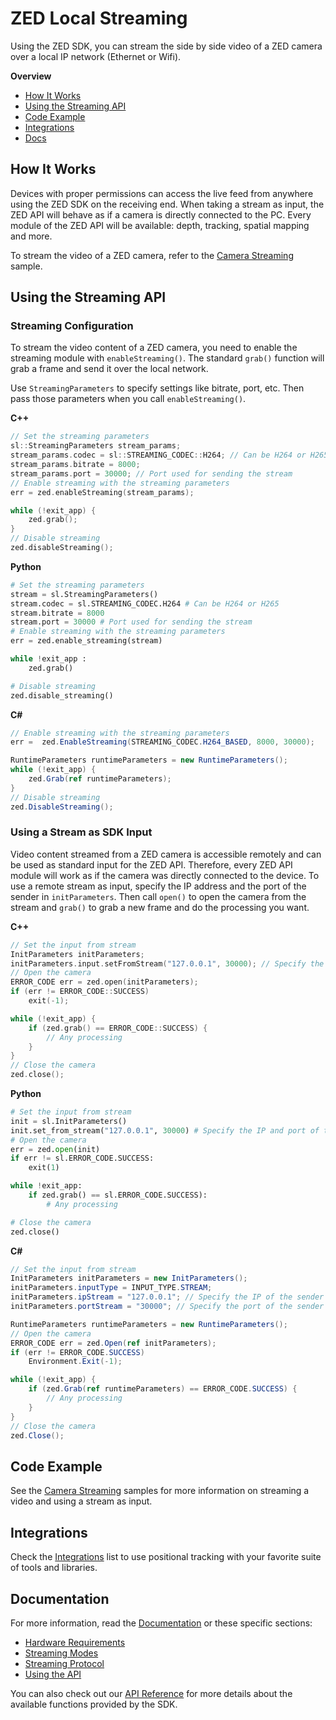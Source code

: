 # ZED Local Streaming

Using the ZED SDK, you can stream the side by side video of a ZED camera over a local IP network (Ethernet or Wifi).


**Overview**

* [How It Works](#how-it-works)
* [Using the Streaming API](#using-the-streaming-api)
* [Code Example](#code-example)
* [Integrations](#integrations)
* [Docs](#documentation)

## How It Works

Devices with proper permissions can access the live feed from anywhere using the ZED SDK on the receiving end. When taking a stream as input, the ZED API will behave as if a camera is directly connected to the PC. Every module of the ZED API will be available: depth, tracking, spatial mapping and more.

To stream the video of a ZED camera, refer to the [Camera Streaming](../10-Samples/camera%20streaming) sample.

## Using the Streaming API

### Streaming Configuration

To stream the video content of a ZED camera, you need to enable the streaming module with `enableStreaming()`. The standard `grab()` function will grab a frame and send it over the local network.

Use `StreamingParameters` to specify settings like bitrate, port, etc. Then pass those parameters when you call `enableStreaming()`.

**C++**
```cpp
// Set the streaming parameters
sl::StreamingParameters stream_params;
stream_params.codec = sl::STREAMING_CODEC::H264; // Can be H264 or H265
stream_params.bitrate = 8000;
stream_params.port = 30000; // Port used for sending the stream
// Enable streaming with the streaming parameters
err = zed.enableStreaming(stream_params);

while (!exit_app) {
    zed.grab();
}
// Disable streaming
zed.disableStreaming();
```

**Python**
```python
# Set the streaming parameters
stream = sl.StreamingParameters()
stream.codec = sl.STREAMING_CODEC.H264 # Can be H264 or H265
stream.bitrate = 8000
stream.port = 30000 # Port used for sending the stream
# Enable streaming with the streaming parameters
err = zed.enable_streaming(stream)

while !exit_app :
    zed.grab()

# Disable streaming
zed.disable_streaming()
```

**C#**
```csharp
// Enable streaming with the streaming parameters
err =  zed.EnableStreaming(STREAMING_CODEC.H264_BASED, 8000, 30000);

RuntimeParameters runtimeParameters = new RuntimeParameters();
while (!exit_app) {
    zed.Grab(ref runtimeParameters);
}
// Disable streaming
zed.DisableStreaming();
```

### Using a Stream as SDK Input

Video content streamed from a ZED camera is accessible remotely and can be used as standard input for the ZED API. Therefore, every ZED API module will work as if the camera was directly connected to the device. To use a remote stream as input, specify the IP address and the port of the sender in `initParameters`. Then call `open()` to open the camera from the stream and `grab()` to grab a new frame and do the processing you want.


**C++**
```cpp
// Set the input from stream
InitParameters initParameters;
initParameters.input.setFromStream("127.0.0.1", 30000); // Specify the IP and port of the sender
// Open the camera
ERROR_CODE err = zed.open(initParameters);
if (err != ERROR_CODE::SUCCESS)
    exit(-1);

while (!exit_app) {
    if (zed.grab() == ERROR_CODE::SUCCESS) {
        // Any processing
    }
}
// Close the camera
zed.close();
```

**Python**
```python
# Set the input from stream
init = sl.InitParameters()
init.set_from_stream("127.0.0.1", 30000) # Specify the IP and port of the sender
# Open the camera
err = zed.open(init)
if err != sl.ERROR_CODE.SUCCESS:
	exit(1)

while !exit_app:
    if zed.grab() == sl.ERROR_CODE.SUCCESS):
        # Any processing

# Close the camera
zed.close()
```

**C#**
```csharp
// Set the input from stream
InitParameters initParameters = new InitParameters();
initParameters.inputType = INPUT_TYPE.STREAM; 
initParameters.ipStream = "127.0.0.1"; // Specify the IP of the sender
initParameters.portStream = "30000"; // Specify the port of the sender

RuntimeParameters runtimeParameters = new RuntimeParameters();
// Open the camera
ERROR_CODE err = zed.Open(ref initParameters);
if (err != ERROR_CODE.SUCCESS)
    Environment.Exit(-1);

while (!exit_app) {
    if (zed.Grab(ref runtimeParameters) == ERROR_CODE.SUCCESS) {
        // Any processing
    }
}
// Close the camera
zed.Close();
```

## Code Example

See the [Camera Streaming](examples) samples for more information on streaming a video and using a stream as input.

## Integrations

Check the [Integrations](../11-Integrations#overview) list to use positional tracking with your favorite suite of tools and libraries. 

## Documentation

For more information, read the [Documentation](https://www.stereolabs.com/docs/video/streaming/) or these specific sections:

* [Hardware Requirements](https://www.stereolabs.com/docs/video/streaming/#hardware-requirements)
* [Streaming Modes](https://www.stereolabs.com/docs/video/streaming/#streaming-modes)
* [Streaming Protocol](https://www.stereolabs.com/docs/video/streaming/#streaming-protocol)
* [Using the API](https://www.stereolabs.com/docs/video/streaming/#using-the-streaming-api)

You can also check out our [API Reference](https://www.stereolabs.com/docs/api/) for more details about the available functions provided by the SDK.